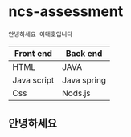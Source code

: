 # ncs-assessment
```tg
안녕하세요 이대호입니다 
```
|Front end|Back end|
|--|--|
|HTML|JAVA|
|Java script|Java spring|
|Css|Nods.js|

## 안녕하세요
